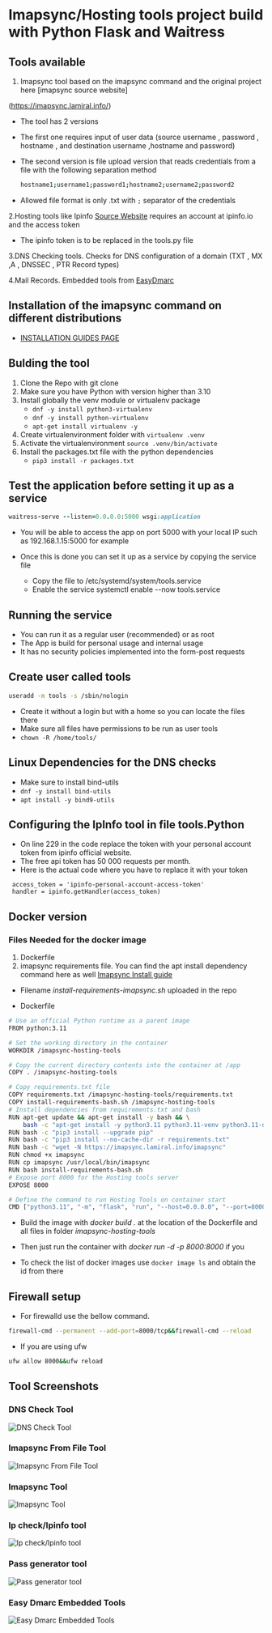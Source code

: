 # Imapsync/Hosting tools project build with Python Flask and Waitress

## Tools available

1. Imapsync tool based on the imapsync command and the original project here [imapsync source website]

(<https://imapsync.lamiral.info/>)

- The tool has 2 versions

- The first one requires input of user data (source username , password , hostname , and destination username ,hostname and password)

- The second version is file upload version that reads credentials from a file with the following separation method

   ``` bash
   hostname1;username1;password1;hostname2;username2;password2
   ```

- Allowed file format is only .txt with `;` separator of the credentials

2.Hosting tools like Ipinfo [Source Website](https://ipinfo.io/) requires an account at ipinfo.io and the access token

- The ipinfo token is to be replaced in the tools.py file

3.DNS Checking tools. Checks for DNS configuration of a domain (TXT , MX ,A , DNSSEC , PTR Record types)

4.Mail Records. Embedded tools from [EasyDmarc](easydmarc.com)

## Installation of the imapsync command on different distributions

- [INSTALLATION GUIDES PAGE](https://imapsync.lamiral.info/#install)

## Bulding the tool

1. Clone the Repo with git clone
2. Make sure you have Python with version higher than 3.10
3. Install globally the venv module or virtualenv package
   - `dnf -y install python3-virtualenv`
   - `dnf -y install python-virtualenv`
   - `apt-get install virtualenv -y`
4. Create virtualenvironment folder with `virtualenv .venv`
5. Activate the virtualenvironment `source .venv/bin/activate`
6. Install the packages.txt file with the python dependencies
   - `pip3 install -r packages.txt`

## Test the application before setting it up as a service

```ruby
waitress-serve --listen=0.0.0.0:5000 wsgi:application
```

- You will be able to access the app on port 5000 with your local IP such as 192.168.1.15:5000 for example

- Once this is done you can set it up as a service by copying the service file
  - Copy the file to /etc/systemd/system/tools.service
  - Enable the service systemctl enable --now tools.service

## Running the service

- You can run it as a regular user (recommended) or as root
- The App is build for personal usage and internal usage
- It has no security policies implemented into the form-post requests

## Create user called tools

```bash
useradd -m tools -s /sbin/nologin

```

- Create it without a login but with a home so you can locate the files there
- Make sure all files have permissions to be run as user tools
- `chown -R /home/tools/`

## Linux Dependencies for the DNS checks

- Make sure to install bind-utils
- `dnf -y install bind-utils`
- `apt install -y bind9-utils`

## Configuring the IpInfo tool in file tools.Python

- On line 229 in the code replace the token with your personal account token from ipinfo official website.
- The free api token has 50 000 requests per month.
- Here is the actual code where you have to replace it with your token

```pythons
 access_token = 'ipinfo-personal-account-access-token'
 handler = ipinfo.getHandler(access_token)
```

## Docker version

### Files Needed for the docker image

1. Dockerfile
2. imapsync requirements file. You can find the apt install dependency command here as well [Imapsync Install guide](https://imapsync.lamiral.info/INSTALL.d/INSTALL.Debian.txt)

- Filename *install-requirements-imapsync.sh* uploaded in the repo

- Dockerfile

```bash
# Use an official Python runtime as a parent image
FROM python:3.11

# Set the working directory in the container
WORKDIR /imapsync-hosting-tools

# Copy the current directory contents into the container at /app
COPY . /imapsync-hosting-tools

# Copy requirements.txt file
COPY requirements.txt /imapsync-hosting-tools/requirements.txt
COPY install-requirements-bash.sh /imapsync-hosting-tools
# Install dependencies from requirements.txt and bash
RUN apt-get update && apt-get install -y bash && \
    bash -c "apt-get install -y python3.11 python3.11-venv python3.11-dev wget"
RUN bash -c "pip3 install --upgrade pip"
RUN bash -c "pip3 install --no-cache-dir -r requirements.txt"
RUN bash -c "wget -N https://imapsync.lamiral.info/imapsync"
RUN chmod +x imapsync
RUN cp imapsync /usr/local/bin/imapsync
RUN bash install-requirements-bash.sh
# Expose port 8000 for the Hosting tools server
EXPOSE 8000

# Define the command to run Hosting Tools on container start
CMD ["python3.11", "-m", "flask", "run", "--host=0.0.0.0", "--port=8000"]
```

- Build the image with *docker build .* at the location of the Dockerfile and all files in folder *imapsync-hosting-tools*

- Then just run the container with *docker run -d -p 8000:8000 <Docker-Image-ID>* if you
- To check the list of docker images use `docker image ls` and obtain the id from there

## Firewall setup

- For firewalld use the bellow command.

```bash
firewall-cmd --permanent --add-port=8000/tcp&&firewall-cmd --reload

```

- If you are using ufw

```bash
ufw allow 8000&&ufw reload
```

## Tool Screenshots

### DNS Check Tool

![DNS Check Tool](hosting-tools-images/dns-tool.jpg)

### Imapsync From File Tool

![Imapsync From File Tool](hosting-tools-images/imapsync-from-file.jpg)

### Imapsync Tool

![Imapsync Tool](https://drive.google.com/file/d/1IK1iQOdkfLI77PJUXsNYtgnLaHeeApGG/view?usp=drive_link)

### Ip check/Ipinfo tool

![Ip check/Ipinfo tool](https://drive.google.com/file/d/15hDaKAinagT-3gRvKb9O3O-VmlL-nVR6/view?usp=drive_link)

### Pass generator tool

![Pass generator tool](https://drive.google.com/file/d/1yBmTDi04fLEMU-BcPJFDJCe045A6lFiB/view?usp=drive_link)

### Easy Dmarc Embedded Tools

![Easy Dmarc Embedded Tools](https://drive.google.com/file/d/1BVoaPhGkBKnJZprMWc3EUdrvX38auhu1/view?usp=drive_link)
